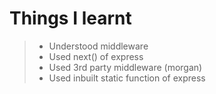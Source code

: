 # Things I learnt
> - Understood middleware
> - Used next() of express
> - Used 3rd party middleware (morgan)
> - Used inbuilt static function of express

